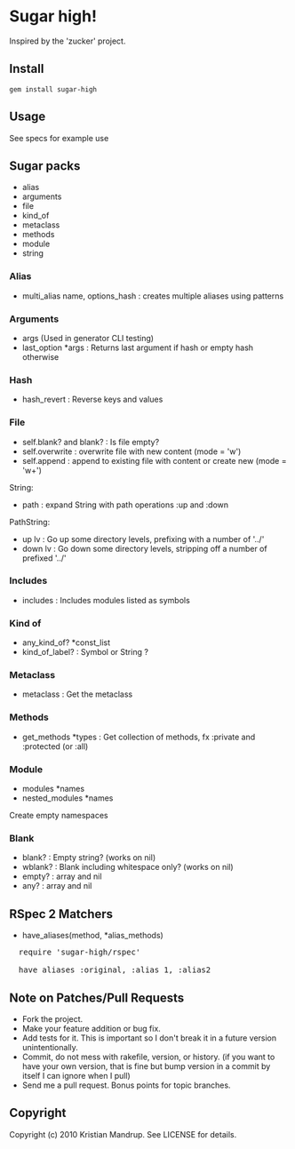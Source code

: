 # Sugar high!

Inspired by the 'zucker' project.

## Install

<code>gem install sugar-high</code>

## Usage

See specs for example use

## Sugar packs

* alias
* arguments
* file
* kind_of
* metaclass
* methods
* module
* string
           
### Alias

* multi_alias name, options_hash : creates multiple aliases using patterns

### Arguments

* args (Used in generator CLI testing)
* last_option *args : Returns last argument if hash or empty hash otherwise

### Hash

* hash_revert : Reverse keys and values

### File

* self.blank? and blank? : Is file empty?
* self.overwrite : overwrite file with new content (mode = 'w')
* self.append : append to existing file with content or create new (mode = 'w+')

String:
* path : expand String with path operations :up and :down

PathString:
* up lv   : Go up some directory levels, prefixing with a number of '../'
* down lv : Go down some directory levels, stripping off a number of prefixed '../'

### Includes

* includes : Includes modules listed as symbols

### Kind of

* any_kind_of? *const_list
* kind_of_label? : Symbol or String ?

### Metaclass

* metaclass : Get the metaclass

### Methods

* get_methods *types : Get collection of methods, fx :private and :protected (or :all)

### Module

* modules *names
* nested_modules *names

Create empty namespaces

### Blank

* blank?  : Empty string? (works on nil)
* wblank? : Blank including whitespace only? (works on nil)
* empty?  : array and nil
* any?    : array and nil

## RSpec 2 Matchers

* have_aliases(method, *alias_methods)  

<pre>
  require 'sugar-high/rspec'
  
  have_aliases :original, :alias_1, :alias2
</pre>

## Note on Patches/Pull Requests
 
* Fork the project.
* Make your feature addition or bug fix.
* Add tests for it. This is important so I don't break it in a
  future version unintentionally.
* Commit, do not mess with rakefile, version, or history.
  (if you want to have your own version, that is fine but bump version in a commit by itself I can ignore when I pull)
* Send me a pull request. Bonus points for topic branches.

## Copyright

Copyright (c) 2010 Kristian Mandrup. See LICENSE for details.
